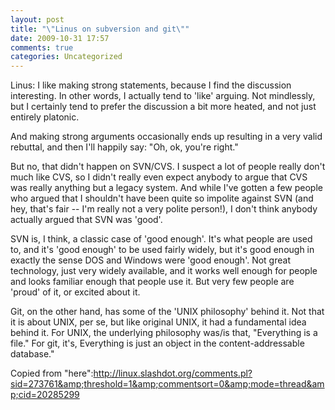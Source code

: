 ```yaml
---
layout: post
title: "\"Linus on subversion and git\""
date: 2009-10-31 17:57
comments: true
categories: Uncategorized
---
```

Linus: I like making strong statements, because I find the discussion interesting. In other words, I actually tend to 'like' arguing. Not mindlessly, but I certainly tend to prefer the discussion a bit more heated, and not just entirely platonic.

And making strong arguments occasionally ends up resulting in a very valid rebuttal, and then I'll happily say: "Oh, ok, you're right."

But no, that didn't happen on SVN/CVS. I suspect a lot of people really don't much like CVS, so I didn't really even expect anybody to argue that CVS was really anything but a legacy system. And while I've gotten a few people who argued that I shouldn't have been quite so impolite against SVN (and hey, that's fair -- I'm really not a very polite person!), I don't think anybody actually argued that SVN was 'good'.

SVN is, I think, a classic case of 'good enough'. It's what people are used to, and it's 'good enough' to be used fairly widely, but it's good enough in exactly the sense DOS and Windows were 'good enough'. Not great technology, just very widely available, and it works well enough for people and looks familiar enough that people use it. But very few people are 'proud' of it, or excited about it.

Git, on the other hand, has some of the 'UNIX philosophy' behind it. Not that it is about UNIX, per se, but like original UNIX, it had a fundamental idea behind it. For UNIX, the underlying philosophy was/is that, "Everything is a file." For git, it's, Everything is just an object in the content-addressable database."


Copied from "here":http://linux.slashdot.org/comments.pl?sid=273761&amp;threshold=1&amp;commentsort=0&amp;mode=thread&amp;cid=20285299
